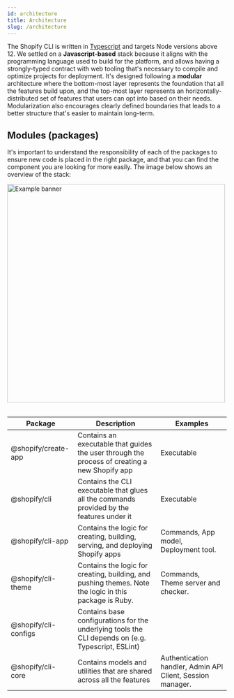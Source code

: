 ```yaml
---
id: architecture
title: Architecture
slug: /architecture
---
```


The Shopify CLI is written in [Typescript](https://www.typescriptlang.org/) and targets Node versions above 12.
We settled on a **Javascript-based** stack because it aligns with the programming language used to build for the platform,
and allows having a strongly-typed contract with web tooling that's necessary to compile and optimize projects for deployment.
It's designed following a **modular** architecture where the bottom-most layer represents the foundation that all the features build upon,
and the top-most layer represents an horizontally-distributed set of features that users can opt into based on their needs.
Modularization also encourages clearly defined boundaries that leads to a better structure that's easier to maintain long-term.

## Modules (packages)

It's important to understand the responsibility of each of the packages to ensure new code is placed in the right package,
and that you can find the component you are looking for more easily. The image below shows an overview of the stack:

<div style={{textAlign: 'center'}}>
  <img
    src={require('./assets/stack.png').default}
    alt="Example banner"
    width="500"
  />
</div>

<br/>

| Package | Description | Examples |
| ------- | ----------- | ------ |
| @shopify/create-app | Contains an executable that guides the user through the process of creating a new Shopify app | Executable |
| @shopify/cli | Contains the CLI executable that glues all the commands provided by the features under it | Executable |
| @shopify/cli-app | Contains the logic for creating, building, serving, and deploying Shopify apps | Commands, App model, Deployment tool. |
| @shopify/cli-theme |  Contains the logic for creating, building, and pushing themes. Note the logic in this package is Ruby. | Commands, Theme server and checker. |
| @shopify/cli-configs | Contains base configurations for the underlying tools the CLI depends on (e.g. Typescript, ESLint) |
| @shopify/cli-core | Contains models and utilities that are shared across all the features | Authentication handler, Admin API Client, Session manager. |
